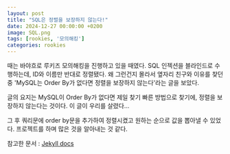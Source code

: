 ```yaml
---
layout: post
title: "SQL은 정렬을 보장하지 않는다!"
date: 2024-12-27 00:00:00 +0200
image: SQL.png
tags: [rookies, '모의해킹']
categories: rookies
---
```

때는 바야흐로 루키즈 모의해킹을 진행하고 있을 때였다.
SQL 인젝션을 블라인드로 수행하는데, ID와 이름만 반대로 정렬됐다.
왜 그런건지 몰라서 옆자리 친구와 이유를 찾던 중
'MySQL는 Order By가 없다면 정렬을 보장하지 않는다'라는 글을 보았다.

글의 요지는 MySQL이 Order By가 없다면
제일 찾기 빠른 방법으로 찾기에, 정렬을 보장하지 않는다는 것이다.
이 글이 우리를 살렸다...

그 후 쿼리문에 order by문을 추가하여 정렬시켰고
원하는 순으로 값을 뽑아낼 수 있었다.
프로젝트를 하며 많은 것을 알아내는 것 같다.




참고한 문서 : [Jekyll docs][jekyll-docs]

[jekyll-docs]: https://hudi.blog/mysql-no-order-by-no-sorting-guarantee/


<!-- Jekyll also offers powerful support for code snippets:

{% highlight ruby %}
def print_hi(name)
  puts "Hi, #{name}"
end
print_hi('Tom')
#=> prints 'Hi, Tom' to STDOUT.
{% endhighlight %}

Check out the [Jekyll docs][jekyll-docs] for more info on how to get the most out of Jekyll. File all bugs/feature requests at [Jekyll’s GitHub repo][jekyll-gh]. If you have questions, you can ask them on [Jekyll Talk][jekyll-talk].

[jekyll-docs]: https://hudi.blog/mysql-no-order-by-no-sorting-guarantee/
[jekyll-gh]:   https://github.com/jekyll/jekyll
[jekyll-talk]: https://talk.jekyllrb.com/ -->
